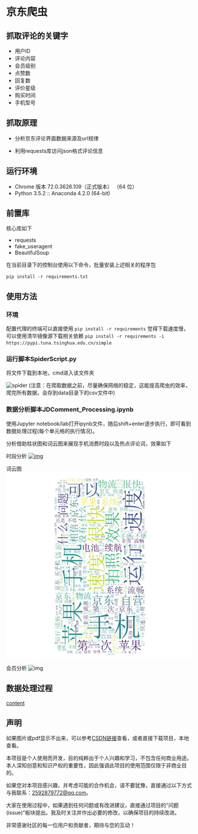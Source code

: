 # 京东爬虫

## 抓取评论的关键字

* 用户ID
* 评论内容
* 会员级别
* 点赞数
* 回复数
* 评价星级
* 购买时间
* 手机型号

## 抓取原理

* 分析京东评论界面数据来源及url规律

* 利用requests库访问json格式评论信息

## 运行环境

* Chrome 版本 72.0.3626.109（正式版本） （64 位）
* Python 3.5.2 :: Anaconda 4.2.0 (64-bit)

## 前置库

核心库如下

* requests
* fake_useragent
* BeautifulSoup

在当前目录下的控制台使用以下命令，批量安装上述相关的程序包

```
pip install -r requirements.txt
```

## 使用方法

### 环境

配置代理的终端可以直接使用
`pip install -r requirements`
觉得下载速度慢，可以使用清华镜像源下载相关依赖
`pip install -r requirements -i https://pypi.tuna.tsinghua.edu.cn/simple`

### 运行脚本SpiderScript.py
将文件下载到本地，cmd进入该文件夹

![spider](picture//Snipaste_2019-03-06_22-22-48.PNG) 
(注意：在爬取数据之前，尽量确保网络的稳定，这能提高爬虫的效率，爬完所有数据，会存到data目录下的csv文件中)

### 数据分析脚本JDComment_Processing.ipynb

使用Jupyter notebook/lab打开ipynb文件，随后shift+enter逐步执行，即可看到数据处理过程(每个单元格的执行情况)。

分析借助柱状图和词云图来展现手机消费时段以及热点评论词，效果如下

时段分析
[![img](picture/手机购买时段.png)](https://github.com/YuleZhang/JDComment_Spider/blob/master/picture/%E6%89%8B%E6%9C%BA%E8%B4%AD%E4%B9%B0%E6%97%B6%E6%AE%B5.png)

词云图
![img](picture/phoneComment.jpg)

会员分析
![img](picture/月消费与会员等级分析.png)

## 数据处理过程

[content](./数据库报告.pdf)

## 声明

如果图片或pdf显示不出来，可以参考[CSDN链接](https://blog.csdn.net/qq_41709370/article/details/106282229)查看，或者直接下载项目，本地查看。

本项目是个人使用而开发，目的纯粹出于个人兴趣和学习，不包含任何商业用途。本人深知创意和知识产权的重要性，因此强调此项目的使用范围仅限于非商业目的。

如果您对本项目感兴趣，并考虑可能的合作机会，请不要犹豫，直接通过以下方式与我联系：2592879772@qq.com。

大家在使用过程中，如果遇到任何问题或有改进建议，直接通过项目的“问题(issue)”板块提出。我及时关注并作出必要的修改，以确保项目的持续改进。

非常感谢社区的每一位用户和贡献者，期待与您的互动！
